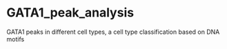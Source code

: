 # GATA1_peak_analysis
GATA1 peaks in different cell types, a cell type classification based on DNA motifs
